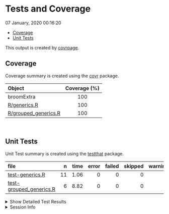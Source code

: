 Tests and Coverage
================
07 January, 2020 00:16:20

  - [Coverage](#coverage)
  - [Unit Tests](#unit-tests)

This output is created by
[covrpage](https://github.com/metrumresearchgroup/covrpage).

## Coverage

Coverage summary is created using the
[covr](https://github.com/r-lib/covr) package.

| Object                                           | Coverage (%) |
| :----------------------------------------------- | :----------: |
| broomExtra                                       |     100      |
| [R/generics.R](../R/generics.R)                  |     100      |
| [R/grouped\_generics.R](../R/grouped_generics.R) |     100      |

<br>

## Unit Tests

Unit Test summary is created using the
[testthat](https://github.com/r-lib/testthat) package.

| file                                                         |  n | time | error | failed | skipped | warning |
| :----------------------------------------------------------- | -: | ---: | ----: | -----: | ------: | ------: |
| [test-generics.R](testthat/test-generics.R)                  | 11 | 1.06 |     0 |      0 |       0 |       0 |
| [test-grouped\_generics.R](testthat/test-grouped_generics.R) |  6 | 8.82 |     0 |      0 |       0 |       0 |

<details closed>

<summary> Show Detailed Test Results </summary>

| file                                                             | context                 |           test            | status | n | time |
| :--------------------------------------------------------------- | :---------------------- | :-----------------------: | :----- | -: | ---: |
| [test-generics.R](testthat/test-generics.R#L13_L15)              | generics work           |      `tidy()` works       | PASS   | 5 | 0.90 |
| [test-generics.R](testthat/test-generics.R#L50_L52)              | generics work           |     `glance()` works      | PASS   | 3 | 0.07 |
| [test-generics.R](testthat/test-generics.R#L76_L78)              | generics work           |     `augment()` works     | PASS   | 3 | 0.09 |
| [test-grouped\_generics.R](testthat/test-grouped_generics.R#L20) | grouped\_generics works |  `grouped_tidy()` works   | PASS   | 2 | 3.18 |
| [test-grouped\_generics.R](testthat/test-grouped_generics.R#L50) | grouped\_generics works | `grouped_glance()` works  | PASS   | 2 | 3.13 |
| [test-grouped\_generics.R](testthat/test-grouped_generics.R#L79) | grouped\_generics works | `grouped_augment()` works | PASS   | 2 | 2.51 |

</details>

<details>

<summary> Session Info </summary>

| Field    | Value                            |
| :------- | :------------------------------- |
| Version  | R version 3.6.2 (2019-12-12)     |
| Platform | x86\_64-w64-mingw32/x64 (64-bit) |
| Running  | Windows 10 x64 (build 16299)     |
| Language | English\_United States           |
| Timezone | Europe/Berlin                    |

| Package  | Version |
| :------- | :------ |
| testthat | 2.3.1   |
| covr     | 3.4.0   |
| covrpage | 0.0.70  |

</details>

<!--- Final Status : pass --->
